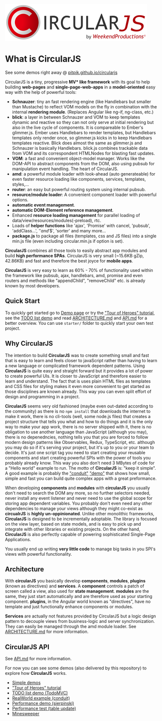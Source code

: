 ![CircularJS](circularjs-logo.png)

# What is CircularJS

See some demos right away @ [pitpik.github.io/circularjs](https://pitpik.github.io/circularjs/)

CircularJS is a tiny, progressive **MV\* like framework** with its goal to help building **web-pages** and **single-page-web-apps** in a **model-oriented** easy way with the help of powerful tools:

 - **Schnauzer**: tiny an fast rendering engine (like Handlebars but smaller than Mustache) to reflect VOM models on the fly in combination with the internal **rendering module**. (Replaces Angular like ng-if, ng-class, etc.)
 - **blick**: a layer in between Schnauzer and VOM to keep templates dynamic and reactive so they can not only serve at initial rendering but also in the live cycle of components.
 It is compareable to Ember's glimmer.js. Ember uses Handlebars to render templates, but Handlebars templates only render once, so glimmer.js kicks in to keep Handlebars templates reactive. Blick does almost the same as glimmer.js and Schnauzer is basically Handlebars. blick.js combines trackable data from VOM and its correspondent HTMLNodes for blasting fast updates.
  - **VOM**: a fast and convenient object-model manager. Works like the DOM-API to abstract components from the DOM, also using pubsub for manipulation event handling. The heart of CircularJS.
 - **amd**: a powerful module loader with look-ahead (auto generateable) for even faster resource loading like components, services, templates, styles,...
 - **router**: an easy but powerful routing system using internal pubsub.
 - **resource/module loader**: A convenient component loader with powerful options.
 - **automatic event management**.
 - **automatic DOM-Element reference management**.
 - Enhanced **resource loading management** for parallel loading of data/view/resources/modules(-preload), rtc.
 - Loads of **helper functions** like 'ajax', 'Promise' with cancel, 'pubsub', 'addClass...', '$' and '$$', 'sorter' and many more...
 - **package.js** to package all files (templates, css and JS files) into a single min.js file (even including circular.min.js if option is set).


**CircularJS** combines all those tools to easily abstract app modules and build **high performance SPAs**. CircularJS is very small (~15.6KB gZip, 42.86KB) and fast and therefore the best joyce for **mobile apps**.

**CircularJS** is very easy to learn as 60% - 70% of functionality used within the framework like pubsub, ajax, handlebars, amd, promise and even routers and methods like "appendChild", "removeChild" etc. is already known by most developers.

## Quick Start

To quickly get started go to [Demo page](https://pitpik.github.io/circularjs/) or try the ["Tour of Heroes" tutorial](heroes), see the [TODO list demo](https://pitpik.github.io/circularjs/todo) and read [ARCHITECTURE.md](ARCHITECTURE.md) and [API.md](API.md) for a better overview.
You can use `starter/` folder to quickly start your own test project.

## Why CircularJS

The intention to build **CircularJS** was to create something small and fast that is easy to learn and feels closer to javaScript rather than having to learn a new language or complicated framework dependent patterns.
Using **CircularJS** is quite easy and straight forward but it provides a lot of power to create powerful UIs.
It is closer to JavaScript and therefore easier to learn and understand. The fact that is uses plain HTML files as templates and CSS files for styling makes it even more convenient to get started as those disciplines are known already. This way you can even split effort of design and programming in a project.

**CircularJS** seems very old fashioned (maybe even out-dated according to the community) as there is no `npm install` that downloads the internet to make it work, there is no cli-tools (well, some node.js files) that creates a project structure that tells you what and how to do things and it is the only way to make your app work, there is no server shipped with it, there is no obligation to use another language than JavaScript (although you may), there is no depenedncies, nothing tells you that you are forced to follow modern design patterns like Observables, Redux, TypeScript, etc. although you may do so if it's serving your project, but it's up to you or your team to decide.
It's just one script tag you need to start creating your reusable components and start creating powerful SPIs with the power of tools you probably already know. This way you also don't need 3 MBytes of code for a "Hello world" example to run. The motto of **CircularJS** is: "keep it simple".
A good example is probably the ["conduit"](https://github.com/PitPik/circularjs/tree/master/conduit) ["demo"](https://pitpik.github.io/circularjs/conduit/) that shows how small, simple and fast you can build quite complex apps with a great preformance.

When developing **components** and **modules** with **circularJS** you usually don't need to search the DOM any more, so no further selectors needed, never install any event listener and never need to use the global scope for storing app dependent variables. You probably don't even need any other dependencies to manage your views although they might co-exist as **circualrJS** is **highly un-oppinionated**. Unlike other monolithic frameworks, **CircularJS** is designed to be incrementally adoptable. The library is focused on the view layer, based on state models, and is easy to pick up and integrate with other libraries or existing projects. On the other hand, **CircularJS** is also perfectly capable of powering sophisticated Single-Page Applications.

You usually end up writing **very little code** to manage big tasks in you SPI's views with powerful functionality.

## Architecture

With **circularJS** you basically develop **components**, **modules**, **plugins** (known as directives) and **services**.
A **component** controls a patch of screen called a view, also used for **state management**. **modules** are the same, they just start automatically and are therefore used as your starting component. **plugins**, in the Angular world known as "directives", have no template and just functionally enhance components or modules.

**Services** are actually not features provided by CircularJS but a logic design pattern to decouple views from business-logic and server synchronization. They can easily be managed through the amd module loader.
See [ARCHITECTURE.md](ARCHITECTURE.md) for more information.

## CircularJS API

See [API.md](API.md) for more information.


For now you can see some demos (also delivered by this repository) to explore how **CircularJS** works.

* [Simple demos](https://pitpik.github.io/circularjs)
* ["Tour of Heroes" tutorial](https://pitpik.github.io/circularjs/heroes)
* [TODO list demo (TodoMVC)](https://pitpik.github.io/circularjs/todo)
* [RealWorld example (conduit)](https://pitpik.github.io/circularjs/conduit)
* [Performance demo (sierpinski)](https://pitpik.github.io/circularjs/sierpinski)
* [Performance test (table update)](https://pitpik.github.io/circularjs/performance)
* [Minesweeper](https://pitpik.github.io/circularjs/minesweeper)
